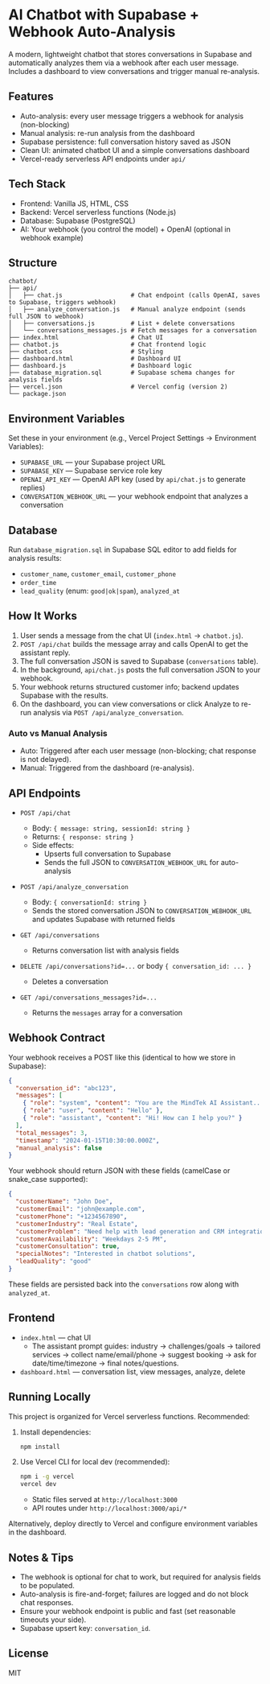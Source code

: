 # AI Chatbot with Supabase + Webhook Auto-Analysis

A modern, lightweight chatbot that stores conversations in Supabase and automatically analyzes them via a webhook after each user message. Includes a dashboard to view conversations and trigger manual re-analysis.

## Features

- Auto-analysis: every user message triggers a webhook for analysis (non-blocking)
- Manual analysis: re-run analysis from the dashboard
- Supabase persistence: full conversation history saved as JSON
- Clean UI: animated chatbot UI and a simple conversations dashboard
- Vercel-ready serverless API endpoints under `api/`

## Tech Stack

- Frontend: Vanilla JS, HTML, CSS
- Backend: Vercel serverless functions (Node.js)
- Database: Supabase (PostgreSQL)
- AI: Your webhook (you control the model) + OpenAI (optional in webhook example)

## Structure

```
chatbot/
├── api/
│   ├── chat.js                   # Chat endpoint (calls OpenAI, saves to Supabase, triggers webhook)
│   ├── analyze_conversation.js   # Manual analyze endpoint (sends full JSON to webhook)
│   ├── conversations.js          # List + delete conversations
│   └── conversations_messages.js # Fetch messages for a conversation
├── index.html                    # Chat UI
├── chatbot.js                    # Chat frontend logic
├── chatbot.css                   # Styling
├── dashboard.html                # Dashboard UI
├── dashboard.js                  # Dashboard logic
├── database_migration.sql        # Supabase schema changes for analysis fields
├── vercel.json                   # Vercel config (version 2)
└── package.json
```

## Environment Variables

Set these in your environment (e.g., Vercel Project Settings → Environment Variables):

- `SUPABASE_URL` — your Supabase project URL
- `SUPABASE_KEY` — Supabase service role key
- `OPENAI_API_KEY` — OpenAI API key (used by `api/chat.js` to generate replies)
- `CONVERSATION_WEBHOOK_URL` — your webhook endpoint that analyzes a conversation

## Database

Run `database_migration.sql` in Supabase SQL editor to add fields for analysis results:

- `customer_name`, `customer_email`, `customer_phone`
- `order_time`
- `lead_quality` (enum: `good|ok|spam`), `analyzed_at`

## How It Works

1. User sends a message from the chat UI (`index.html` → `chatbot.js`).
2. `POST /api/chat` builds the message array and calls OpenAI to get the assistant reply.
3. The full conversation JSON is saved to Supabase (`conversations` table).
4. In the background, `api/chat.js` posts the full conversation JSON to your webhook.
5. Your webhook returns structured customer info; backend updates Supabase with the results.
6. On the dashboard, you can view conversations or click Analyze to re-run analysis via `POST /api/analyze_conversation`.

### Auto vs Manual Analysis

- Auto: Triggered after each user message (non-blocking; chat response is not delayed).
- Manual: Triggered from the dashboard (re-analysis).

## API Endpoints

- `POST /api/chat`
  - Body: `{ message: string, sessionId: string }`
  - Returns: `{ response: string }`
  - Side effects:
    - Upserts full conversation to Supabase
    - Sends the full JSON to `CONVERSATION_WEBHOOK_URL` for auto-analysis

- `POST /api/analyze_conversation`
  - Body: `{ conversationId: string }`
  - Sends the stored conversation JSON to `CONVERSATION_WEBHOOK_URL` and updates Supabase with returned fields

- `GET /api/conversations`
  - Returns conversation list with analysis fields

- `DELETE /api/conversations?id=...` or body `{ conversation_id: ... }`
  - Deletes a conversation

- `GET /api/conversations_messages?id=...`
  - Returns the `messages` array for a conversation

## Webhook Contract

Your webhook receives a POST like this (identical to how we store in Supabase):

```json
{
  "conversation_id": "abc123",
  "messages": [
    { "role": "system", "content": "You are the MindTek AI Assistant..." },
    { "role": "user", "content": "Hello" },
    { "role": "assistant", "content": "Hi! How can I help you?" }
  ],
  "total_messages": 3,
  "timestamp": "2024-01-15T10:30:00.000Z",
  "manual_analysis": false
}
```

Your webhook should return JSON with these fields (camelCase or snake_case supported):

```json
{
  "customerName": "John Doe",
  "customerEmail": "john@example.com",
  "customerPhone": "+1234567890",
  "customerIndustry": "Real Estate",
  "customerProblem": "Need help with lead generation and CRM integration",
  "customerAvailability": "Weekdays 2-5 PM",
  "customerConsultation": true,
  "specialNotes": "Interested in chatbot solutions",
  "leadQuality": "good"
}
```

These fields are persisted back into the `conversations` row along with `analyzed_at`.

## Frontend

- `index.html` — chat UI
  - The assistant prompt guides: industry → challenges/goals → tailored services → collect name/email/phone → suggest booking → ask for date/time/timezone → final notes/questions.
- `dashboard.html` — conversation list, view messages, analyze, delete

## Running Locally

This project is organized for Vercel serverless functions. Recommended:

1. Install dependencies:
   ```bash
   npm install
   ```
2. Use Vercel CLI for local dev (recommended):
   ```bash
   npm i -g vercel
   vercel dev
   ```
   - Static files served at `http://localhost:3000`
   - API routes under `http://localhost:3000/api/*`

Alternatively, deploy directly to Vercel and configure environment variables in the dashboard.

## Notes & Tips

- The webhook is optional for chat to work, but required for analysis fields to be populated.
- Auto-analysis is fire-and-forget; failures are logged and do not block chat responses.
- Ensure your webhook endpoint is public and fast (set reasonable timeouts your side).
- Supabase upsert key: `conversation_id`.

## License

MIT
